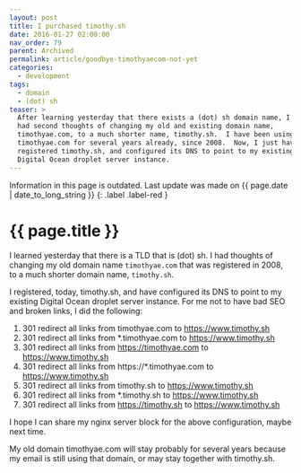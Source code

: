 ```yaml
---
layout: post
title: I purchased timothy.sh
date: 2016-01-27 02:00:00
nav_order: 79
parent: Archived
permalink: article/goodbye-timothyaecom-not-yet
categories:
  - development
tags:
  - domain
  - (dot) sh
teaser: >
  After learning yesterday that there exists a (dot) sh domain name, I
  had second thoughts of changing my old and existing domain name,
  timothyae.com, to a much shorter name, timothy.sh.  I have been using
  timothyae.com for several years already, since 2008.  Now, I just have
  registered timothy.sh, and configured its DNS to point to my existing
  Digital Ocean droplet server instance.
---
```


Information in this page is outdated. Last update was made on {{ page.date | date_to_long_string }}
{: .label .label-red }

# {{ page.title }}

I learned yesterday that there is a TLD that is (dot) sh. I had thoughts of changing my old domain name `timothyae.com` that was registered in 2008, to a much shorter domain name, `timothy.sh`.

I registered, today, timothy.sh, and have configured its DNS to point to my existing Digital Ocean droplet server instance. For me not to have bad SEO and broken links, I did the following:

1.  301 redirect all links from timothyae.com to https://www.timothy.sh
2.  301 redirect all links from *.timothyae.com to https://www.timothy.sh
3.  301 redirect all links from https://timothyae.com to https://www.timothy.sh
4.  301 redirect all links from https://*.timothyae.com to https://www.timothy.sh
5.  301 redirect all links from timothy.sh to https://www.timothy.sh
6.  301 redirect all links from *.timothy.sh to https://www.timothy.sh
7.  301 redirect all links from https://timothy.sh to https://www.timothy.sh

I hope I can share my nginx server block for the above configuration, maybe next time.

My old domain timothyae.com will stay probably for several years because my email is still using that domain, or may stay together with timothy.sh.
